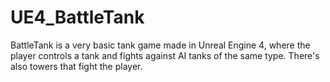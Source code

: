 # UE4_BattleTank
BattleTank is a very basic tank game made in Unreal Engine 4, where the player controls a tank and fights against AI tanks of the same type. There's also towers that fight the player.

